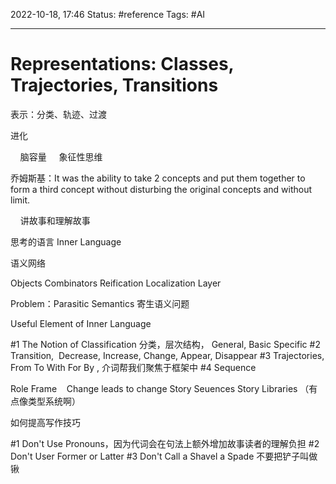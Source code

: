 2022-10-18, 17:46
Status: #reference 
Tags: #AI 

---
# Representations: Classes, Trajectories, Transitions

表示：分类、轨迹、过渡 

进化

    脑容量
    象征性思维

乔姆斯基：It was the ability to take 2 concepts and put them together to form a third concept without disturbing the original concepts and without limit.

    讲故事和理解故事

思考的语言 Inner Language

语义网络

Objects
Combinators
Reification
Localization Layer

Problem：Parasitic Semantics 寄生语义问题

Useful Element of Inner Language

#1 The Notion of Classification 分类，层次结构， General, Basic Specific
#2 Transition,  Decrease, Increase, Change, Appear, Disappear
#3 Trajectories, From To With For By , 介词帮我们聚焦于框架中
#4 Sequence

Role Frame   
Change leads to change
Story Seuences
Story Libraries （有点像类型系统啊）


如何提高写作技巧

#1 Don't Use Pronouns，因为代词会在句法上额外增加故事读者的理解负担
#2 Don't User Former or Latter
#3 Don't Call a Shavel a Spade 不要把铲子叫做锹